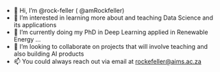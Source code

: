 - 👋 Hi, I’m @rock-feller ( @amRockfeller)
- 👀 I’m interested in learning more about and teaching Data Science and its applications
- 🌱 I’m currently doing my PhD in Deep Learning applied in Renewable Energy ...
- 💞️ I’m looking to collaborate on projects that will involve teaching and also building AI products
- 📫 You could always reach out via email at rockefeller@aims.ac.za

<!---
rock-feller/rock-feller is a ✨ special ✨ repository because its `README.md` (this file) appears on your GitHub profile.
You can click the Preview link to take a look at your changes.
--->
